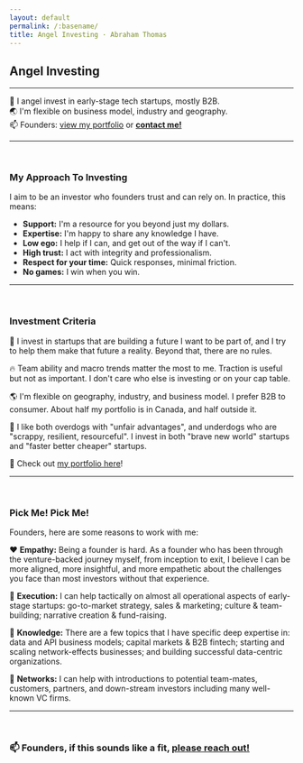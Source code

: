 ```yaml
---
layout: default
permalink: /:basename/
title: Angel Investing · Abraham Thomas
---
```


## Angel Investing

----

🦋 I angel invest in early-stage tech startups, mostly B2B.  
🌏 I'm flexible on business model, industry and geography.  
📫 Founders: [view my portfolio](/portfolio) or **[contact me!](/contact)**

----

<br/>

### My Approach To Investing

I aim to be an investor who founders trust and can rely on.  In practice, this means:

* **Support:** I'm a resource for you beyond just my dollars.
* **Expertise:** I'm happy to share any knowledge I have.  
* **Low ego:** I help if I can, and get out of the way if I can't.  
* **High trust:** I act with integrity and professionalism.  
* **Respect for your time:** Quick responses, minimal friction.
* **No games:** I win when you win.  

----

<br/>

### Investment Criteria

🔮 I invest in startups that are building a future I want to be part of, and I try to help them make that future a reality. Beyond that, there are no rules.

🔥 Team ability and macro trends matter the most to me. Traction is useful but not as important. I don't care who else is investing or on your cap table. 

🌎 I'm flexible on geography, industry, and business model. I prefer B2B to consumer. About half my portfolio is in Canada, and half outside it.

🐶 I like both overdogs with "unfair advantages", and underdogs who are "scrappy, resilient, resourceful". I invest in both "brave new world" startups and "faster better cheaper" startups. 

💼 Check out [my portfolio here](/portfolio)!

----

<br/>


### Pick Me!  Pick Me!

Founders, here are some reasons to work with me:

❤️ **Empathy:** Being a founder is hard. As a founder who has been through the venture-backed journey myself, from inception to exit, I believe I can be more aligned, more insightful, and more empathetic about the challenges you face than most investors without that experience.

🔧 **Execution:** I can help tactically on almost all operational aspects of early-stage startups: go-to-market strategy, sales & marketing; culture & team-building; narrative creation & fund-raising.

🧠 **Knowledge:** There are a few topics that I have specific deep expertise in: data and API business models; capital markets & B2B fintech; starting and scaling network-effects businesses; and building successful data-centric organizations.

🤝 **Networks:** I can help with introductions to potential team-mates, customers, partners, and down-stream investors including many well-known VC firms.


----

<br/>

### 📫 Founders, if this sounds like a fit, [please reach out!](/contact)    

<br/>
<br/>
<br/>




<!--

### How I Can Help

I can help on almost all operational aspects of early-stage startups. I’m especially strong on:  

📝 **Story-telling:** The ability to craft a compelling narrative -- for customers, for partners, for investors, for employees, for the press -- is an essential part of the founder's toolkit, and it's something I have a lot of experience with.

🌻 **Go-to-market:** A great product won't change the world unless it's matched with great distribution. And modern distribution is complex: inbound, outbound, bottom-up, top-down, product-driven, sales-driven, community-driven, channel-driven, hybrid -- there are so many interacting options. I can help you navigate them.

👩‍💻 **Recruiting and culture:** The team you build is the company you build. To attract and retain and empower and scale a truly world-class team is perhaps the biggest challenge for founders today. Creating a strong culture is the key to solving this challenge, and it's something I pride myself on.

💽 **Data and API strategy**: I know the modern data ecosystem well, and can help on almost every aspect of data in your organization: business and commercial strategy, infrastructure and technical choices, and team construction and growth. 

----

<br/>

### Investment Process

I typically reach investment decisions using no more than 2 meetings and 10 days of calendar time.  Here's how it works:

1️⃣ [Connect with me](/contact). I welcome cold emails! Send me a brief intro message along with a **deck or other collateral** of your choice.  

2️⃣ Within 3 business days, I'll either pass, or ask for a meeting. If you don't hear from me in 3 days, I might be off-grid; please send me a nudge.  

3️⃣ We do a **45-minute intro meeting**, in which you: describe the vision, product, company, team, traction, tech, and macro trends (why now?).  

4️⃣ Within 2 business days of our first meeting, I'll either pass, or ask for a second meeting. I may send you some questions or ask for some docs, but I won't ask you to do any substantial new work or prep.  

5️⃣ We do a **60-minute deep-dive meeting** in which I try to understand the opportunity in greater detail.  

6️⃣ Within 3 business days of our second meeting, I'll either pass, or commit to invest.  

I find that this process works well for me, but I'm happy to use a different process if you prefer.

-->